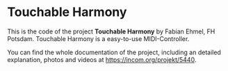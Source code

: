 # Touchable Harmony

This is the code of the project **Touchable Harmony** by Fabian Ehmel, FH Potsdam. Touchable Harmony is a easy-to-use MIDI-Controller.

You can find the whole documentation of the project, including an detailed explanation, photos and videos at https://incom.org/projekt/5440.